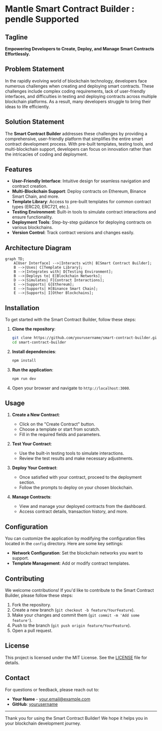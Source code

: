 # Mantle Smart Contract Builder : pendle Supported

## Tagline
**Empowering Developers to Create, Deploy, and Manage Smart Contracts Effortlessly.**

## Problem Statement
In the rapidly evolving world of blockchain technology, developers face numerous challenges when creating and deploying smart contracts. These challenges include complex coding requirements, lack of user-friendly interfaces, and difficulties in testing and deploying contracts across multiple blockchain platforms. As a result, many developers struggle to bring their ideas to life efficiently.

## Solution Statement
The **Smart Contract Builder** addresses these challenges by providing a comprehensive, user-friendly platform that simplifies the entire smart contract development process. With pre-built templates, testing tools, and multi-blockchain support, developers can focus on innovation rather than the intricacies of coding and deployment.

## Features
- **User-Friendly Interface**: Intuitive design for seamless navigation and contract creation.
- **Multi-Blockchain Support**: Deploy contracts on Ethereum, Binance Smart Chain, and more.
- **Template Library**: Access to pre-built templates for common contract types (ERC20, ERC721, etc.).
- **Testing Environment**: Built-in tools to simulate contract interactions and ensure functionality.
- **Deployment Tools**: Step-by-step guidance for deploying contracts on various blockchains.
- **Version Control**: Track contract versions and changes easily.

## Architecture Diagram
```mermaid
graph TD;
    A[User Interface] -->|Interacts with| B[Smart Contract Builder];
    B -->|Uses| C[Template Library];
    B -->|Integrates with| D[Testing Environment];
    B -->|Deploys to| E[Blockchain Networks];
    D -->|Simulates| F[Contract Interactions];
    E -->|Supports| G[Ethereum];
    E -->|Supports| H[Binance Smart Chain];
    E -->|Supports| I[Other Blockchains];
```

## Installation
To get started with the Smart Contract Builder, follow these steps:

1. **Clone the repository**:
   ```bash
   git clone https://github.com/yourusername/smart-contract-builder.git
   cd smart-contract-builder
   ```

2. **Install dependencies**:
   ```bash
   npm install
   ```

3. **Run the application**:
   ```bash
   npm run dev
   ```

4. Open your browser and navigate to `http://localhost:3000`.

## Usage
1. **Create a New Contract**:
   - Click on the "Create Contract" button.
   - Choose a template or start from scratch.
   - Fill in the required fields and parameters.

2. **Test Your Contract**:
   - Use the built-in testing tools to simulate interactions.
   - Review the test results and make necessary adjustments.

3. **Deploy Your Contract**:
   - Once satisfied with your contract, proceed to the deployment section.
   - Follow the prompts to deploy on your chosen blockchain.

4. **Manage Contracts**:
   - View and manage your deployed contracts from the dashboard.
   - Access contract details, transaction history, and more.

## Configuration
You can customize the application by modifying the configuration files located in the `config` directory. Here are some key settings:

- **Network Configuration**: Set the blockchain networks you want to support.
- **Template Management**: Add or modify contract templates.

## Contributing
We welcome contributions! If you'd like to contribute to the Smart Contract Builder, please follow these steps:

1. Fork the repository.
2. Create a new branch (`git checkout -b feature/YourFeature`).
3. Make your changes and commit them (`git commit -m 'Add some feature'`).
4. Push to the branch (`git push origin feature/YourFeature`).
5. Open a pull request.

## License
This project is licensed under the MIT License. See the [LICENSE](LICENSE) file for details.

## Contact
For questions or feedback, please reach out to:

- **Your Name** - [your.email@example.com](mailto:your.email@example.com)
- **GitHub**: [yourusername](https://github.com/yourusername)

---

Thank you for using the Smart Contract Builder! We hope it helps you in your blockchain development journey.

